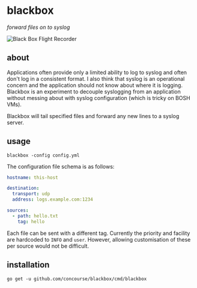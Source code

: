 # blackbox

*forward files on to syslog*

![Black Box Flight Recorder](http://i.imgur.com/sCSNdzU.jpg)

## about

Applications often provide only a limited ability to log to syslog and often
don't log in a consistent format. I also think that syslog is an operational
concern and the application should not know about where it is logging. Blackbox
is an experiment to decouple syslogging from an application without messing
about with syslog configuration (which is tricky on BOSH VMs).

Blackbox will tail specified files and forward any new lines to a syslog
server.

## usage

```
blackbox -config config.yml
```

The configuration file schema is as follows:

``` yaml
hostname: this-host

destination:
  transport: udp
  address: logs.example.com:1234

sources:
  - path: hello.txt
    tag: hello
```

Each file can be sent with a different tag. Currently the priority and facility
are hardcoded to `INFO` and `user`. However, allowing customisation of these
per source would not be difficult.

## installation

```
go get -u github.com/concourse/blackbox/cmd/blackbox
```
